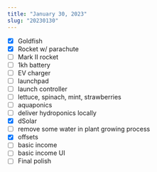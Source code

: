 ```yaml
---
title: "January 30, 2023"
slug: "20230130"
---
```


- [x] Goldfish
- [x] Rocket w/ parachute
- [ ] Mark II rocket
- [ ] 1kh battery
- [ ] EV charger
- [ ] launchpad
- [ ] launch controller
- [ ] lettuce, spinach, mint, strawberries
- [ ] aquaponics
- [ ] deliver hydroponics locally
- [x] dSolar
- [ ] remove some water in plant growing process
- [x] offsets
- [ ] basic income
- [ ] basic income UI
- [ ] Final polish